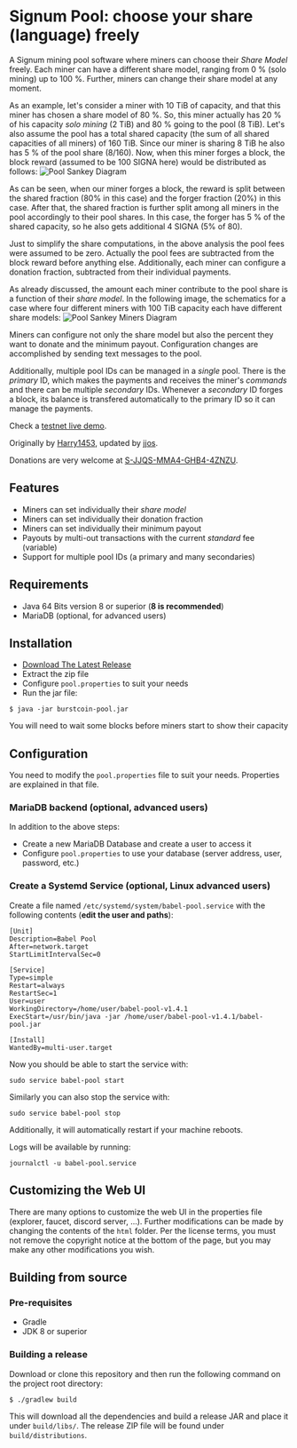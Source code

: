 # Signum Pool: choose your share (language) freely

A Signum mining pool software where miners can choose their *Share Model* freely.
Each miner can have a different share model, ranging from 0 % (solo mining) up to 100 %.
Further, miners can change their share model at any moment.

As an example, let's consider a miner with 10 TiB of capacity, and that this miner has chosen a share model of 80 %.
So, this miner actually has 20 % of his capacity *solo mining* (2 TiB) and 80 % going to the pool (8 TiB).
Let's also assume the pool has a total shared capacity (the sum of all shared capacities of all miners) of 160 TiB.
Since our miner is sharing 8 TiB he also has 5 % of the pool share (8/160).
Now, when this miner forges a block, the block reward (assumed to be 100 SIGNA here) would be distributed as follows:
![Pool Sankey Diagram](/doc/Sankey.png)

As can be seen, when our miner forges a block, the reward is split between the shared fraction (80% in this case) and the forger fraction (20%) in this case.
After that, the shared fraction is further split among all miners in the pool accordingly to their pool shares.
In this case, the forger has 5 % of the shared capacity, so he also gets additional 4 SIGNA (5% of 80).

Just to simplify the share computations, in the above analysis the pool fees were assumed to be zero.
Actually the pool fees are subtracted from the block reward before anything else.
Additionally, each miner can configure a donation fraction, subtracted from their individual payments.

As already discussed, the amount each miner contribute to the pool share is a function of their *share model*.
In the following image, the schematics for a case where four different miners with 100 TiB capacity each have different share models:
![Pool Sankey Miners Diagram](/doc/Sankey-Miners.png)

Miners can configure not only the share model but also the percent they want to donate and the minimum payout.
Configuration changes are accomplished by sending text messages to the pool.

Additionally, multiple pool IDs can be managed in a *single* pool.
There is the *primary* ID, which makes the payments and receives the miner's *commands* and there can be
multiple *secondary* IDs.
Whenever a *secondary* ID forges a block, its balance is transfered automatically to the primary ID so it can manage
the payments.

Check a [testnet live demo](http://nivbox.co.uk:9000).

Originally by [Harry1453](https://github.com/harry1453),
updated by [jjos](https://github.com/jjos2372).

Donations are very welcome at [S-JJQS-MMA4-GHB4-4ZNZU](https://explorer.burstcoin.network/?action=account&account=3278233074628313816).

## Features

- Miners can set individually their *share model*
- Miners can set individually their donation fraction
- Miners can set individually their minimum payout
- Payouts by multi-out transactions with the current *standard* fee (variable)
- Support for multiple pool IDs (a primary and many secondaries)

## Requirements

- Java 64 Bits version 8 or superior (**8 is recommended**)
- MariaDB (optional, for advanced users)

## Installation

- [Download The Latest Release](https://github.com/jjos2372/burstpool/releases/latest)
- Extract the zip file
- Configure `pool.properties` to suit your needs
- Run the jar file:

```
$ java -jar burstcoin-pool.jar
```

You will need to wait some blocks before miners start to show their capacity

## Configuration

You need to modify the `pool.properties` file to suit your needs. Properties are explained in that file.

### MariaDB backend (optional, advanced users)
 In addition to the above steps:
 
- Create a new MariaDB Database and create a user to access it
- Configure `pool.properties` to use your database (server address, user, password, etc.)

### Create a Systemd Service (optional, Linux advanced users)

Create a file named `/etc/systemd/system/babel-pool.service` with the following contents (**edit the user and paths**):

```
[Unit]
Description=Babel Pool
After=network.target
StartLimitIntervalSec=0

[Service]
Type=simple
Restart=always
RestartSec=1
User=user
WorkingDirectory=/home/user/babel-pool-v1.4.1
ExecStart=/usr/bin/java -jar /home/user/babel-pool-v1.4.1/babel-pool.jar

[Install]
WantedBy=multi-user.target
```

Now you should be able to start the service with:

```
sudo service babel-pool start
```

Similarly you can also stop the service with:

```
sudo service babel-pool stop
```

Additionally, it will automatically restart if your machine reboots.

Logs will be available by running:

```
journalctl -u babel-pool.service
```

## Customizing the Web UI

There are many options to customize the web UI in the properties file (explorer, faucet, discord server, ...).
Further modifications can be made by changing the contents of the `html` folder.
Per the license terms, you must not remove the copyright notice at the bottom of the page, but you may make any other modifications you wish.

## Building from source

### Pre-requisites

- Gradle
- JDK 8 or superior

### Building a release

Download or clone this repository and then run the following command on the project root directory:

```$ ./gradlew build```


This will download all the dependencies and build a release JAR and place it under `build/libs/`.
The release ZIP file will be found under `build/distributions`.

